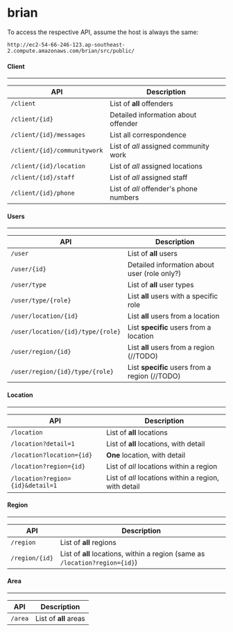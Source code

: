 # brian


To access the respective API, assume the host is always the same:

`http://ec2-54-66-246-123.ap-southeast-2.compute.amazonaws.com/brian/src/public/`


#### Client
------

| API | Description |
| --- | --- |
| `/client` | List of **all** offenders |
| `/client/{id}` | Detailed information about offender |
| `/client/{id}/messages` | List all correspondence |
| `/client/{id}/communitywork` | List of *all* assigned community work |
| `/client/{id}/location` | List of *all* assigned locations |
| `/client/{id}/staff` | List of *all* assigned staff |
| `/client/{id}/phone` | List of *all* offender's phone numbers |


#### Users
------

| API | Description |
| --- | --- |
| `/user` | List of **all** users |
| `/user/{id}` | Detailed information about user (role only?) |
| `/user/type` | List of **all** user types |
| `/user/type/{role}` | List **all** users with a specific role |
| `/user/location/{id}` | List **all** users from a location |
| `/user/location/{id}/type/{role}` | List **specific** users from a location |
| `/user/region/{id}` | List **all** users from a region (//TODO) |
| `/user/region/{id}/type/{role}` | List **specific** users from a region (//TODO) |


#### Location
------

| API | Description |
| --- | --- |
| `/location` | List of **all** locations |
| `/location?detail=1` | List of **all** locations, with detail |
| `/location?location={id}` | **One** location, with detail |
| `/location?region={id}` | List of *all* locations within a region |
| `/location?region={id}&detail=1` | List of *all* locations within a region, with detail |


#### Region
------

| API | Description |
| --- | --- |
| `/region` | List of **all** regions |
| `/region/{id}` | List of **all** locations, within a region (same as `/location?region={id}`) |


#### Area
------

| API | Description |
| --- | --- |
| `/area` | List of **all** areas |